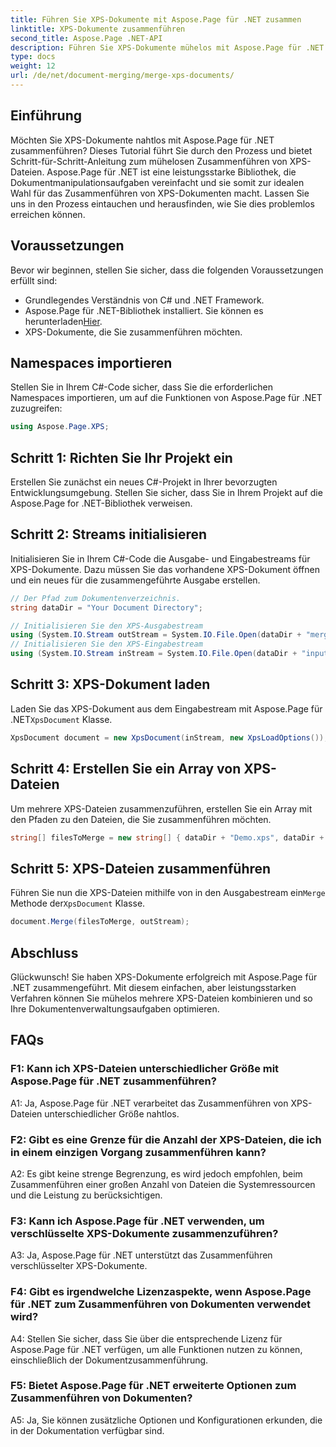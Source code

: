 ```yaml
---
title: Führen Sie XPS-Dokumente mit Aspose.Page für .NET zusammen
linktitle: XPS-Dokumente zusammenführen
second_title: Aspose.Page .NET-API
description: Führen Sie XPS-Dokumente mühelos mit Aspose.Page für .NET zusammen. Befolgen Sie unsere Schritt-für-Schritt-Anleitung für eine nahtlose Dokumentenverwaltung.
type: docs
weight: 12
url: /de/net/document-merging/merge-xps-documents/
---
```

## Einführung

Möchten Sie XPS-Dokumente nahtlos mit Aspose.Page für .NET zusammenführen? Dieses Tutorial führt Sie durch den Prozess und bietet Schritt-für-Schritt-Anleitung zum mühelosen Zusammenführen von XPS-Dateien. Aspose.Page für .NET ist eine leistungsstarke Bibliothek, die Dokumentmanipulationsaufgaben vereinfacht und sie somit zur idealen Wahl für das Zusammenführen von XPS-Dokumenten macht. Lassen Sie uns in den Prozess eintauchen und herausfinden, wie Sie dies problemlos erreichen können.

## Voraussetzungen

Bevor wir beginnen, stellen Sie sicher, dass die folgenden Voraussetzungen erfüllt sind:

- Grundlegendes Verständnis von C# und .NET Framework.
-  Aspose.Page für .NET-Bibliothek installiert. Sie können es herunterladen[Hier](https://releases.aspose.com/page/net/).
- XPS-Dokumente, die Sie zusammenführen möchten.

## Namespaces importieren

Stellen Sie in Ihrem C#-Code sicher, dass Sie die erforderlichen Namespaces importieren, um auf die Funktionen von Aspose.Page für .NET zuzugreifen:

```csharp
using Aspose.Page.XPS;
```

## Schritt 1: Richten Sie Ihr Projekt ein

Erstellen Sie zunächst ein neues C#-Projekt in Ihrer bevorzugten Entwicklungsumgebung. Stellen Sie sicher, dass Sie in Ihrem Projekt auf die Aspose.Page for .NET-Bibliothek verweisen.

## Schritt 2: Streams initialisieren

Initialisieren Sie in Ihrem C#-Code die Ausgabe- und Eingabestreams für XPS-Dokumente. Dazu müssen Sie das vorhandene XPS-Dokument öffnen und ein neues für die zusammengeführte Ausgabe erstellen.

```csharp
// Der Pfad zum Dokumentenverzeichnis.
string dataDir = "Your Document Directory";

// Initialisieren Sie den XPS-Ausgabestream
using (System.IO.Stream outStream = System.IO.File.Open(dataDir + "mergedXPSfiles.xps", System.IO.FileMode.OpenOrCreate, System.IO.FileAccess.Write))
// Initialisieren Sie den XPS-Eingabestream
using (System.IO.Stream inStream = System.IO.File.Open(dataDir + "input.xps", System.IO.FileMode.Open))
```

## Schritt 3: XPS-Dokument laden

 Laden Sie das XPS-Dokument aus dem Eingabestream mit Aspose.Page für .NET`XpsDocument` Klasse.

```csharp
XpsDocument document = new XpsDocument(inStream, new XpsLoadOptions());
```

## Schritt 4: Erstellen Sie ein Array von XPS-Dateien

Um mehrere XPS-Dateien zusammenzuführen, erstellen Sie ein Array mit den Pfaden zu den Dateien, die Sie zusammenführen möchten.

```csharp
string[] filesToMerge = new string[] { dataDir + "Demo.xps", dataDir + "sample.xps" };
```

## Schritt 5: XPS-Dateien zusammenführen

 Führen Sie nun die XPS-Dateien mithilfe von in den Ausgabestream ein`Merge` Methode der`XpsDocument` Klasse.

```csharp
document.Merge(filesToMerge, outStream);
```

## Abschluss

Glückwunsch! Sie haben XPS-Dokumente erfolgreich mit Aspose.Page für .NET zusammengeführt. Mit diesem einfachen, aber leistungsstarken Verfahren können Sie mühelos mehrere XPS-Dateien kombinieren und so Ihre Dokumentenverwaltungsaufgaben optimieren.

## FAQs

### F1: Kann ich XPS-Dateien unterschiedlicher Größe mit Aspose.Page für .NET zusammenführen?

A1: Ja, Aspose.Page für .NET verarbeitet das Zusammenführen von XPS-Dateien unterschiedlicher Größe nahtlos.

### F2: Gibt es eine Grenze für die Anzahl der XPS-Dateien, die ich in einem einzigen Vorgang zusammenführen kann?

A2: Es gibt keine strenge Begrenzung, es wird jedoch empfohlen, beim Zusammenführen einer großen Anzahl von Dateien die Systemressourcen und die Leistung zu berücksichtigen.

### F3: Kann ich Aspose.Page für .NET verwenden, um verschlüsselte XPS-Dokumente zusammenzuführen?

A3: Ja, Aspose.Page für .NET unterstützt das Zusammenführen verschlüsselter XPS-Dokumente.

### F4: Gibt es irgendwelche Lizenzaspekte, wenn Aspose.Page für .NET zum Zusammenführen von Dokumenten verwendet wird?

A4: Stellen Sie sicher, dass Sie über die entsprechende Lizenz für Aspose.Page für .NET verfügen, um alle Funktionen nutzen zu können, einschließlich der Dokumentzusammenführung.

### F5: Bietet Aspose.Page für .NET erweiterte Optionen zum Zusammenführen von Dokumenten?

A5: Ja, Sie können zusätzliche Optionen und Konfigurationen erkunden, die in der Dokumentation verfügbar sind.